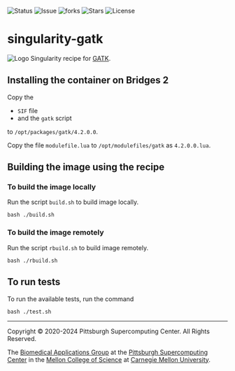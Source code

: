 ![Status](https://github.com/pscedu/singularity-gatk/actions/workflows/main.yml/badge.svg)
![Issue](https://img.shields.io/github/issues/pscedu/singularity-gatk)
![forks](https://img.shields.io/github/forks/pscedu/singularity-gatk)
![Stars](https://img.shields.io/github/stars/pscedu/singularity-gatk)
![License](https://img.shields.io/github/license/pscedu/singularity-gatk)

# singularity-gatk
![Logo](https://theme.zdassets.com/theme_assets/2378360/df085f154321faac9159dda57f50103b87a4f743.png)
Singularity recipe for [GATK](https://gatk.broadinstitute.org/hc/en-us).

## Installing the container on Bridges 2
Copy the

* `SIF` file
* and the `gatk` script

to `/opt/packages/gatk/4.2.0.0`.

Copy the file `modulefile.lua` to `/opt/modulefiles/gatk` as `4.2.0.0.lua`.

## Building the image using the recipe

### To build the image locally
Run the script `build.sh` to build image locally.

```
bash ./build.sh
```

### To build the image remotely
Run the script `rbuild.sh` to build image remotely.

```
bash ./rbuild.sh
```

## To run tests
To run the available tests, run the command

```
bash ./test.sh
```

---
Copyright © 2020-2024 Pittsburgh Supercomputing Center. All Rights Reserved.

The [Biomedical Applications Group](https://www.psc.edu/biomedical-applications/) at the [Pittsburgh Supercomputing
Center](http://www.psc.edu) in the [Mellon College of Science](https://www.cmu.edu/mcs/) at [Carnegie Mellon University](http://www.cmu.edu).

